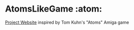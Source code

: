 # AtomsLikeGame :atom:
[Project Website](http://sarahrawlinson.infinityfreeapp.com/Pages/Main.php)
inspired by Tom Kuhn's "Atoms" Amiga game
